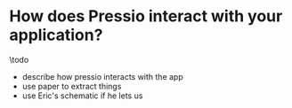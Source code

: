 
# How does Pressio interact with your application?

\todo
- describe how pressio interacts with the app
- use paper to extract things
- use Eric's schematic if he lets us

<!-- Use the image of schematic from paper. -->
<!-- <img src="./schem.svg" width="30" height="30px"> -->
